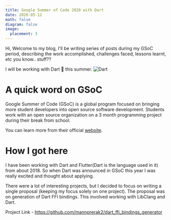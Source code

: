 ```yaml
---
title: Google Summer of Code 2020 with Dart
date: 2020-05-12
math: false
diagram: false
image:
  placement: 3
---
```


Hi, Welcome to my blog, I'll be writing series of posts during my GSoC period,
describing the work accomplished, challenges faced, lessons learnt, etc you know.. stuff??

I will be working with Dart :partying_face: this summer.
![Dart](https://dart.dev/assets/shared/dart-logo-for-shares.png)

# A quick word on GSoC
Google Summer of Code (GSoC) is a global program focused on bringing more student developers into open source software development. Students work with an open source organization on a 3 month programming project during their break from school. 

You can learn more from their official [website](https://summerofcode.withgoogle.com/).

# How I got here
I have been working with Dart and Flutter(Dart is the language used in it) from about 2018.
So when Dart was announced in GSoC this year I was really excited and thought about applying.

There were a lot of interesting projects, but I decided to focus on writing a single
proposal (keeping my focus solely on one project). The proposal was on generation of Dart FFI bindings. This involved working with LibClang and Dart.

Project Link - https://github.com/mannprerak2/dart_ffi_bindings_generator
